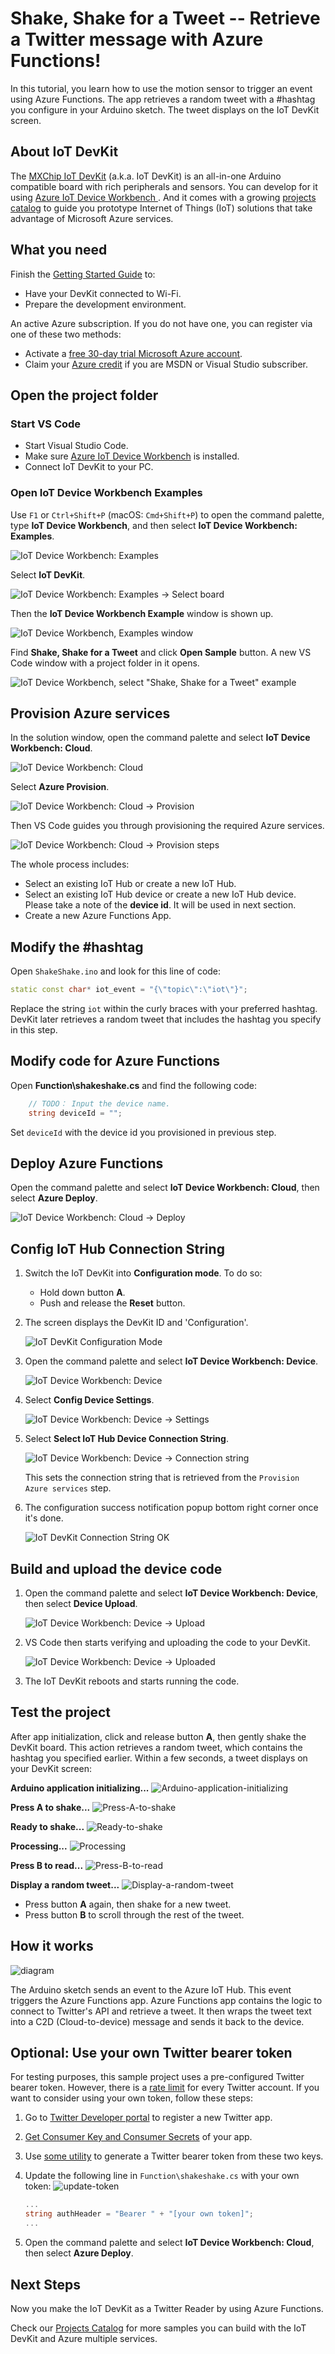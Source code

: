 # Shake, Shake for a Tweet -- Retrieve a Twitter message with Azure Functions!

In this tutorial, you learn how to use the motion sensor to trigger an event using Azure Functions. The app retrieves a random tweet with a #hashtag you configure in your Arduino sketch. The tweet displays on the IoT DevKit screen.

## About IoT DevKit

The [MXChip IoT DevKit](https://aka.ms/iot-devkit) (a.k.a. IoT DevKit) is an all-in-one Arduino compatible board with rich peripherals and sensors. You can develop for it using [Azure IoT Device Workbench ](https://aka.ms/azure-iot-workbench). And it comes with a growing [projects catalog](https://aka.ms/devkit/project-catalog) to guide you prototype Internet of Things (IoT) solutions that take advantage of Microsoft Azure services.

## What you need

Finish the [Getting Started Guide](./devkit-get-started.md) to:

- Have your DevKit connected to Wi-Fi.
- Prepare the development environment.

An active Azure subscription. If you do not have one, you can register via one of these two methods:

- Activate a [free 30-day trial Microsoft Azure account](https://azure.microsoft.com/free/).
- Claim your [Azure credit](https://azure.microsoft.com/pricing/member-offers/msdn-benefits-details/) if you are MSDN or Visual Studio subscriber.

## Open the project folder

### Start VS Code

- Start Visual Studio Code.
- Make sure [Azure IoT Device Workbench](https://marketplace.visualstudio.com/items?itemName=vsciot-vscode.vscode-iot-workbench) is installed.
- Connect IoT DevKit to your PC.

### Open IoT Device Workbench Examples

Use `F1` or `Ctrl+Shift+P` (macOS: `Cmd+Shift+P`) to open the command palette, type **IoT Device Workbench**, and then select **IoT Device Workbench: Examples**.

![IoT Device Workbench: Examples](media/iot-workbench-examples-cmd.png)

Select **IoT DevKit**.

![IoT Device Workbench: Examples -> Select board](media/iot-workbench-examples-board.png)

Then the **IoT Device Workbench Example** window is shown up.

![IoT Device Workbench, Examples window](media/iot-workbench-examples.png)

Find **Shake, Shake for a Tweet** and click **Open Sample** button. A new VS Code window with a project folder in it opens.

![IoT Device Workbench, select "Shake, Shake for a Tweet" example](media/iot-devkit-shakeshake/iot-workbench-example.png)

## Provision Azure services

In the solution window, open the command palette and select **IoT Device Workbench: Cloud**.

![IoT Device Workbench: Cloud](media/iot-workbench-cloud.png)

Select **Azure Provision**.

![IoT Device Workbench: Cloud -> Provision](media/iot-workbench-cloud-provision.png)

Then VS Code guides you through provisioning the required Azure services.

![IoT Device Workbench: Cloud -> Provision steps](media/iot-workbench-cloud-provision-steps3.png)

The whole process includes:

- Select an existing IoT Hub or create a new IoT Hub.
- Select an existing IoT Hub device or create a new IoT Hub device. Please take a note of the **device id**. It will be used in next section.  
- Create a new Azure Functions App.

## Modify the #hashtag

Open `ShakeShake.ino` and look for this line of code:

```cpp
static const char* iot_event = "{\"topic\":\"iot\"}";
```

Replace the string `iot` within the curly braces with your preferred hashtag. DevKit later retrieves a random tweet that includes the hashtag you specify in this step.

## Modify code for Azure Functions
Open **Function\shakeshake.cs** and find the following code:
```csharp
    // TODO： Input the device name.
    string deviceId = "";
```

Set `deviceId` with the device id you provisioned in previous step.

## Deploy Azure Functions

Open the command palette and select **IoT Device Workbench: Cloud**, then select **Azure Deploy**.

![IoT Device Workbench: Cloud -> Deploy](media/iot-workbench-cloud-deploy.png)

## Config IoT Hub Connection String

1. Switch the IoT DevKit into **Configuration mode**. To do so:

   - Hold down button **A**.
   - Push and release the **Reset** button.

2. The screen displays the DevKit ID and 'Configuration'.

   ![IoT DevKit Configuration Mode](media/devkit-configuration-mode.png) 

3. Open the command palette and select **IoT Device Workbench: Device**.

   ![IoT Device Workbench: Device](media/iot-workbench-device.png)

4. Select **Config Device Settings**.

   ![IoT Device Workbench: Device -> Settings](media/iot-workbench-device-settings.png)

5. Select **Select IoT Hub Device Connection String**.

   ![IoT Device Workbench: Device -> Connection string](media/iot-workbench-device-string1.png)

   This sets the connection string that is retrieved from the `Provision Azure services` step.

6. The configuration success notification popup bottom right corner once it's done.

   ![IoT DevKit Connection String OK](media/iot-workbench-connection-done.png) 

## Build and upload the device code

1. Open the command palette and select **IoT Device Workbench: Device**, then select **Device Upload**.

   ![IoT Device Workbench: Device -> Upload](media/iot-workbench-device-upload.png)

2. VS Code then starts verifying and uploading the code to your DevKit.

   ![IoT Device Workbench: Device -> Uploaded](media/iot-devkit-shakeshake/iot-workbench-device-uploaded.png)

3. The IoT DevKit reboots and starts running the code.

## Test the project

After app initialization, click and release button **A**, then gently shake the DevKit board. This action retrieves a random tweet, which contains the hashtag you specified earlier. Within a few seconds, a tweet displays on your DevKit screen:

**Arduino application initializing...**
![Arduino-application-initializing](media/iot-devkit-shakeshake/devkit-result-1.png)

**Press A to shake...**
![Press-A-to-shake](media/iot-devkit-shakeshake/devkit-result-2.png)

**Ready to shake...**
![Ready-to-shake](media/iot-devkit-shakeshake/devkit-result-3.png)

**Processing...**
![Processing](media/iot-devkit-shakeshake/devkit-result-4.png)

**Press B to read...**
![Press-B-to-read](media/iot-devkit-shakeshake/devkit-result-5.png)

**Display a random tweet...**
![Display-a-random-tweet](media/iot-devkit-shakeshake/devkit-result-6.png)

- Press button **A** again, then shake for a new tweet.
- Press button **B** to scroll through the rest of the tweet.

## How it works

![diagram](media/iot-devkit-shakeshake/devkit-diagram.png)

The Arduino sketch sends an event to the Azure IoT Hub. This event triggers the Azure Functions app. Azure Functions app contains the logic to connect to Twitter's API and retrieve a tweet. It then wraps the tweet text into a C2D (Cloud-to-device) message and sends it back to the device.

## Optional: Use your own Twitter bearer token

For testing purposes, this sample project uses a pre-configured Twitter bearer token. However, there is a [rate limit](https://dev.twitter.com/rest/reference/get/search/tweets) for every Twitter account. If you want to consider using your own token, follow these steps:

1. Go to [Twitter Developer portal](https://dev.twitter.com/) to register a new Twitter app.

2. [Get Consumer Key and Consumer Secrets](https://support.yapsody.com/hc/en-us/articles/203068116-How-do-I-get-a-Twitter-Consumer-Key-and-Consumer-Secret-key-) of your app.

3. Use [some utility](https://gearside.com/nebula/utilities/twitter-bearer-token-generator/) to generate a Twitter bearer token from these two keys.

4. Update the following line in `Function\shakeshake.cs` with your own token:
![update-token](media/iot-devkit-shakeshake/update-twitter-token.jpg)


	```csharp
	...
	string authHeader = "Bearer " + "[your own token]";
	...
	```


5. Open the command palette and select **IoT Device Workbench: Cloud**, then select **Azure Deploy**.

## Next Steps

Now you make the IoT DevKit as a Twitter Reader by using Azure Functions.

Check our [Projects Catalog](https://aka.ms/devkit/project-catalog) for more samples you can build with the IoT DevKit and Azure multiple services.